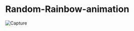 # Random-Rainbow-animation

![Capture](https://user-images.githubusercontent.com/69166337/185809326-2e109ac2-a4bf-411b-b80a-b2f1aed559b1.PNG?raw=true)
